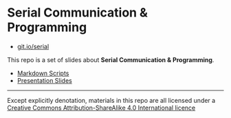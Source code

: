 Serial Communication & Programming
==================================
* [git.io/serial](https://git.io/serial)

This repo is a set of slides about **Serial Communication & Programming**.

* [Markdown Scripts](./presentation.md)
* [Presentation Slides](https://jack-q.github.io/serial-communication-programming/)

---
Except explicitly denotation, materials in this repo are all licensed under a 
[Creative Commons Attribution-ShareAlike 4.0 International licence](http://creativecommons.org/licenses/by-sa/4.0/)
